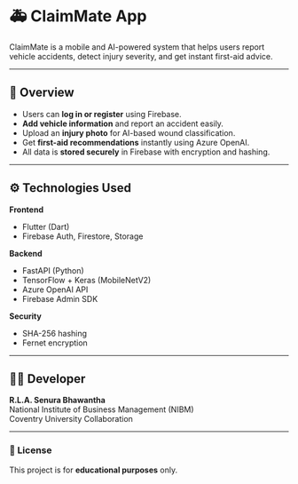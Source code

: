# 🚑 ClaimMate App

ClaimMate is a mobile and AI-powered system that helps users report vehicle accidents, detect injury severity, and get instant first-aid advice.

---

## 🧭 Overview

- Users can **log in or register** using Firebase.
- **Add vehicle information** and report an accident easily.
- Upload an **injury photo** for AI-based wound classification.
- Get **first-aid recommendations** instantly using Azure OpenAI.
- All data is **stored securely** in Firebase with encryption and hashing.

---

## ⚙️ Technologies Used

**Frontend**
- Flutter (Dart)
- Firebase Auth, Firestore, Storage

**Backend**
- FastAPI (Python)
- TensorFlow + Keras (MobileNetV2)
- Azure OpenAI API
- Firebase Admin SDK

**Security**
- SHA-256 hashing
- Fernet encryption

---

## 👨‍💻 Developer
**R.L.A. Senura Bhawantha**  
National Institute of Business Management (NIBM)  
Coventry University Collaboration  

---

### 🪪 License
This project is for **educational purposes** only.
